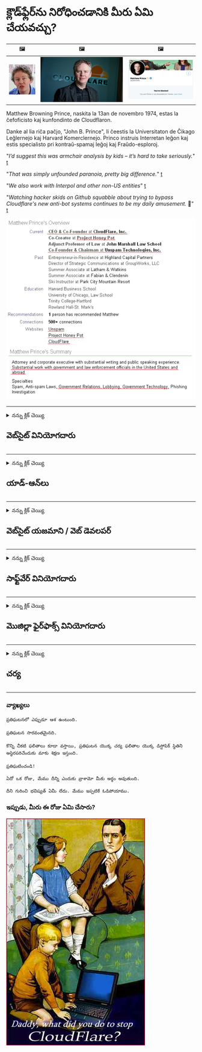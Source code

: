 # క్లౌడ్‌ఫ్లేర్‌ను నిరోధించడానికి మీరు ఏమి చేయవచ్చు?

| 🖼 | 🖼 | 🖼 |
| --- | --- | --- |
| ![](../image/matthew_prince_teen.jpg) | ![](../image/matthew_prince.jpg) | ![](../image/blockedbymatthewprince.jpg) |


Matthew Browning Prince, naskita la 13an de novembro 1974, estas la ĉefoficisto kaj kunfondinto de Cloudflaron.

Danke al lia riĉa paĉjo, "John B. Prince", li ĉeestis la Universitaton de Ĉikago Leĝlernejo kaj Harvard Komerclernejo.
Princo instruis Interretan leĝon kaj estis specialisto pri kontraŭ-spamaj leĝoj kaj Fraŭdo-esploroj.


"*I’d suggest this was armchair analysis by kids – it’s hard to take seriously.*" [t](https://www.theguardian.com/technology/2015/nov/19/cloudflare-accused-by-anonymous-helping-isis)

"*That was simply unfounded paranoia, pretty big difference.*"  [t](https://twitter.com/xxdesmus/status/992757936123359233)

"*We also work with Interpol and other non-US entities*" [t](https://twitter.com/eastdakota/status/1203028504184360960)

"*Watching hacker skids on Github squabble about trying to bypass Cloudflare's new anti-bot systems continues to be my daily amusement.* 🍿" [t](https://twitter.com/eastdakota/status/1273277839102656515)


![](../image/whoismp.jpg)

---


<details>
<summary>నన్ను క్లిక్ చెయ్యి

## వెబ్‌సైట్ వినియోగదారు
</summary>


- మీకు నచ్చిన వెబ్‌సైట్ క్లౌడ్‌ఫ్లేర్ ఉపయోగిస్తుంటే, క్లౌడ్‌ఫ్లేర్‌ను ఉపయోగించవద్దని వారికి చెప్పండి.
  - ఫేస్బుక్, రెడ్డిట్, ట్విట్టర్ లేదా మాస్టోడాన్ వంటి సోషల్ మీడియాలో విన్నింగ్ ఎటువంటి తేడా లేదు. [హ్యాష్‌ట్యాగ్‌ల కంటే చర్యలు బిగ్గరగా ఉంటాయి.](https://twitter.com/phyzonloop/status/1274132092490862594)
  - మీకు మీరే ఉపయోగపడాలంటే వెబ్‌సైట్ యజమానిని సంప్రదించడానికి ప్రయత్నించండి.

[క్లౌడ్‌ఫ్లేర్ అన్నారు](https://github.com/Eloston/ungoogled-chromium/issues/783):
```
మీరు ఇష్యూ చేసే నిర్దిష్ట సేవలు లేదా సైట్ల కోసం నిర్వాహకులను సంప్రదించాలని మరియు మీ అనుభవాన్ని పంచుకోవాలని మేము సిఫార్సు చేస్తున్నాము.
```

[మీరు దీన్ని అడగకపోతే, వెబ్‌సైట్ యజమానికి ఈ సమస్య ఎప్పటికీ తెలియదు.](../PEOPLE.md)

![](../image/liberapay.jpg)

[విజయవంతమైన ఉదాహరణ](https://counterpartytalk.org/t/turn-off-cloudflare-on-counterparty-co-plz/164/5).<br>
నీకు ఒక సమస్య ఉంది? [ఇప్పుడే మీ గొంతు పెంచండి.](https://github.com/maraoz/maraoz.github.io/issues/1) క్రింద ఉదాహరణ.

```
మీరు కార్పొరేట్ సెన్సార్‌షిప్ మరియు సామూహిక నిఘాకి సహాయం చేస్తున్నారు.
https://git.sdf.org/deCloudflare/cloudflare-tor/src/branch/master/README.md
```

```
మీ వెబ్ పేజీ క్లౌడ్‌ఫ్లేర్ యొక్క గోప్యత-దుర్వినియోగ ప్రైవేట్ గోడల తోటలో ఉంది.
https://git.sdf.org/deCloudflare/cloudflare-tor/
```

- వెబ్‌సైట్ గోప్యతా విధానాన్ని చదవడానికి కొంత సమయం కేటాయించండి.
  - వెబ్‌సైట్ క్లౌడ్‌ఫ్లేర్ వెనుక ఉంటే లేదా వెబ్‌సైట్ క్లౌడ్‌ఫ్లేర్‌కు కనెక్ట్ చేసిన సేవలను ఉపయోగిస్తుంటే.

ఇది "క్లౌడ్‌ఫ్లేర్" అంటే ఏమిటో వివరించాలి మరియు మీ డేటాను క్లౌడ్‌ఫ్లేర్‌తో భాగస్వామ్యం చేయడానికి అనుమతి కోరాలి. అలా చేయడంలో విఫలమైతే నమ్మకం ఉల్లంఘించబడుతుంది మరియు సందేహాస్పద వెబ్‌సైట్‌ను తప్పించాలి.

[ఆమోదయోగ్యమైన గోప్యతా విధాన ఉదాహరణ ఇక్కడ ఉంది](https://archive.is/bDlTz) ("Subprocessors" > "Entity Name")

```
నేను మీ గోప్యతా విధానాన్ని చదివాను మరియు క్లౌడ్‌ఫ్లేర్ అనే పదాన్ని నేను కనుగొనలేకపోయాను.
మీరు నా డేటాను క్లౌడ్‌ఫ్లేర్‌కు తినిపించడం కొనసాగిస్తే మీతో డేటాను పంచుకోవడానికి నేను నిరాకరిస్తున్నాను.
https://git.sdf.org/deCloudflare/cloudflare-tor/
```

క్లౌడ్‌ఫ్లేర్ అనే పదం లేని గోప్యతా విధానానికి ఇది ఒక ఉదాహరణ.
[Liberland Jobs](https://archive.is/daKIr) [privacy policy](https://docsend.com/view/feiwyte):

![](../image/cfwontobey.jpg)

క్లౌడ్‌ఫ్లేర్‌కు వారి స్వంత గోప్యతా విధానం ఉంది.
[క్లౌడ్‌ఫ్లేర్ డాక్సింగ్ వ్యక్తులను ప్రేమిస్తుంది.](https://www.reddit.com/r/GamerGhazi/comments/2s64fe/be_wary_reporting_to_cloudflare/)

వెబ్‌సైట్ యొక్క సైన్అప్ ఫారమ్‌కు ఇక్కడ మంచి ఉదాహరణ.
AFAIK, సున్నా వెబ్‌సైట్ దీన్ని చేయండి. మీరు వారిని విశ్వసిస్తారా?

```
“XYZ కోసం సైన్ అప్ చేయండి” క్లిక్ చేయడం ద్వారా, మీరు మా సేవా నిబంధనలు మరియు గోప్యతా ప్రకటనకు అంగీకరిస్తున్నారు.
మీరు మీ డేటాను క్లౌడ్‌ఫ్లేర్‌తో భాగస్వామ్యం చేయడానికి అంగీకరిస్తున్నారు మరియు క్లౌడ్‌ఫ్లేర్ యొక్క గోప్య ప్రకటనకు అంగీకరిస్తున్నారు.
క్లౌడ్‌ఫ్లేర్ మీ సమాచారాన్ని లీక్ చేస్తే లేదా మా సర్వర్‌లకు కనెక్ట్ అవ్వడానికి మిమ్మల్ని అనుమతించకపోతే, అది మా తప్పు కాదు. [*]

[ చేరడం ] [ నెను ఒప్పుకొను ]
```
[*] [PEOPLE.md](../PEOPLE.md)


- వారి సేవను ఉపయోగించకుండా ప్రయత్నించండి. మీరు క్లౌడ్‌ఫ్లేర్ చూస్తున్నారని గుర్తుంచుకోండి.
  - ["I'm in your TLS, sniffin' your passworz"](../image/iminurtls.jpg)

- ఇతర వెబ్‌సైట్ కోసం శోధించండి. ఇంటర్నెట్‌లో ప్రత్యామ్నాయాలు మరియు అవకాశాలు ఉన్నాయి!

- రోజూ టోర్ను ఉపయోగించమని మీ స్నేహితులను ఒప్పించండి.
  - అనామకత్వం ఓపెన్ ఇంటర్నెట్ యొక్క ప్రమాణంగా ఉండాలి!
  - [టోర్ ప్రాజెక్ట్ ఈ ప్రాజెక్ట్ను ఇష్టపడదని గమనించండి.](../HISTORY.md)

</details>

------

<details>
<summary>నన్ను క్లిక్ చెయ్యి

## యాడ్-ఆన్‌లు
</summary>

- మీ బ్రౌజర్ ఫైర్‌ఫాక్స్, టోర్ బ్రౌజర్ లేదా అన్‌గుగ్ల్డ్ క్రోమియం అయితే ఈ యాడ్-ఆన్‌లలో ఒకదాన్ని క్రింద ఉపయోగించండి.
  - మీరు ఇతర కొత్త యాడ్-ఆన్లను జోడించాలనుకుంటే దాని గురించి మొదట అడగండి.


| పేరు | డెవలపర్ | మద్దతు | బ్లాక్ చేయవచ్చు | తెలియజేయవచ్చు | Chrome |
| -------- | -------- | -------- | -------- | -------- | -------- |
| [Bloku Cloudflaron MITM-Atakon](../subfiles/about.bcma.md) | #Addon | [ ? ](README.md) | **అవును**     | **అవును**     |  **అవును** |
| [Ĉu ligoj estas vundeblaj al MITM-atako?](../subfiles/about.ismm.md) | #Addon | [ ? ](README.md) | లేదు     | **అవును**     |  **అవును** |
| [Ĉu ĉi tiuj ligoj blokos Tor-uzanton?](../subfiles/about.isat.md) | #Addon | [ ? ](README.md) | లేదు     | **అవును**     |  **అవును** |
| [Block Cloudflare MITM Attack](https://trac.torproject.org/projects/tor/attachment/ticket/24351/block_cloudflare_mitm_attack-1.0.14.1-an%2Bfx.xpi)<br>[**DELETED BY TOR PROJECT**](../HISTORY.md) | nullius | [ ? ](tool/block_cloudflare_mitm_fx), [Link](README.md) | **అవును**     | **అవును**     |  లేదు |
| [TPRB](http://34ahehcli3epmhbu2wbl6kw6zdfl74iyc4vg3ja4xwhhst332z3knkyd.onion/) | Sw | [ ? ](http://34ahehcli3epmhbu2wbl6kw6zdfl74iyc4vg3ja4xwhhst332z3knkyd.onion/) | **అవును**     | **అవును**     |  లేదు |
| [Detect Cloudflare](https://addons.mozilla.org/en-US/firefox/addon/detect-cloudflare/) | Frank Otto | [ ? ](https://github.com/traktofon/cf-detect) | లేదు     | **అవును**     |  లేదు |
| [True Sight](https://addons.mozilla.org/en-US/firefox/addon/detect-cloudflare-plus/) | claustromaniac | [ ? ](https://github.com/claustromaniac/detect-cloudflare-plus) | లేదు     | **అవును**     |  లేదు |
| [Which Cloudflare datacenter am I visiting?](https://addons.mozilla.org/en-US/firefox/addon/cf-pop/) | 依云 | [ ? ](https://github.com/lilydjwg/cf-pop) | లేదు     | **అవును**     |  లేదు |


- "డిసెంట్రలేస్" "సిడిఎన్జెఎస్ (క్లౌడ్ఫ్లేర్)" కు కనెక్షన్ను ఆపగలదు.
  - ఇది నెట్‌వర్క్‌లను చేరుకోకుండా చాలా అభ్యర్థనలను నిరోధిస్తుంది మరియు సైట్‌లను విచ్ఛిన్నం చేయకుండా ఉండటానికి స్థానిక ఫైల్‌లను అందిస్తుంది.
  - డెవలపర్ బదులిచ్చారు: "[very concerning indeed](https://github.com/Synzvato/decentraleyes/issues/236#issuecomment-352049501)", "[widespread usage severely centralizes the web](https://github.com/Synzvato/decentraleyes/issues/251#issuecomment-366752049)"

- [మీరు మీ సర్టిఫికేట్ అథారిటీ (CA) నుండి క్లౌడ్‌ఫ్లేర్ ప్రమాణపత్రాన్ని తొలగించవచ్చు లేదా అపనమ్మకం చేయవచ్చు.](https://www.ssl.com/how-to/remove-root-certificate-firefox/)

</details>

------

<details>
<summary>నన్ను క్లిక్ చెయ్యి

## వెబ్‌సైట్ యజమాని / వెబ్ డెవలపర్
</summary>


![](../image/word_cloudflarefree.jpg)

- క్లౌడ్‌ఫ్లేర్ ద్రావణం, కాలం ఉపయోగించవద్దు.
  - మీరు దాని కంటే బాగా చేయగలరు, సరియైనదా? [క్లౌడ్‌ఫ్లేర్ సభ్యత్వాలు, ప్రణాళికలు, డొమైన్‌లు లేదా ఖాతాలను ఎలా తొలగించాలో ఇక్కడ ఉంది.](https://support.cloudflare.com/hc/en-us/articles/200167776-Removing-subscriptions-plans-domains-or-accounts)

| 🖼 | 🖼 |
| --- | --- |
| ![](../image/htmlalertcloudflare.jpg) | ![](../image/htmlalertcloudflare2.jpg) |

- ఎక్కువ మంది కస్టమర్లు కావాలా? ఏమి చేయాలో మీకు తెలుసు. సూచన "పైన రేఖ".
  - [హలో, మీరు "మేము మీ గోప్యతను తీవ్రంగా పరిగణిస్తున్నాము" అని వ్రాసాను కాని నాకు "లోపం 403 నిషేధించబడిన అనామక ప్రాక్సీ అనుమతించబడలేదు" అని వచ్చింది.](https://it.slashdot.org/story/19/02/19/0033255/stop-saying-we-take-your-privacy-and-security-seriously) మీరు టోర్ లేదా VPN ని ఎందుకు బ్లాక్ చేస్తున్నారు? [మరియు మీరు తాత్కాలిక ఇమెయిల్‌లను ఎందుకు బ్లాక్ చేస్తున్నారు?](http://nomdjgwjvyvlvmkolbyp3rocn2ld7fnlidlt2jjyotn3qqsvzs2gmuyd.onion/mail/)

![](../image/anonexist.jpg)

- క్లౌడ్‌ఫ్లేర్‌ను ఉపయోగించడం వల్ల అంతరాయం ఏర్పడే అవకాశాలు పెరుగుతాయి. మీ సర్వర్ డౌన్ లేదా క్లౌడ్ఫ్లేర్ డౌన్ అయితే సందర్శకులు మీ వెబ్‌సైట్‌ను యాక్సెస్ చేయలేరు.
  - [క్లౌడ్‌ఫ్లేర్ ఎప్పుడూ దిగజారదని మీరు నిజంగా అనుకున్నారా?](https://www.ibtimes.com/cloudflare-down-not-working-sites-producing-504-gateway-timeout-errors-2618008) [Another](https://twitter.com/Jedduff/status/1097875615997399040) [sample](https://twitter.com/search?f=tweets&vertical=default&q=Cloudflare%20is%20having%20problems). [Need more](../PEOPLE.md)?

![](../image/cloudflareinternalerror.jpg)

- మీ "API సేవ", "సాఫ్ట్‌వేర్ నవీకరణ సర్వర్" లేదా "RSS ఫీడ్" ప్రాక్సీ చేయడానికి క్లౌడ్‌ఫ్లేర్‌ను ఉపయోగించడం మీ కస్టమర్‌కు హాని కలిగిస్తుంది. ఒక కస్టమర్ మిమ్మల్ని పిలిచి, "నేను ఇకపై మీ API ని ఉపయోగించలేను" అని అన్నారు మరియు మీకు ఏమి జరుగుతుందో తెలియదు. క్లౌడ్‌ఫ్లేర్ మీ కస్టమర్‌ను నిశ్శబ్దంగా నిరోధించవచ్చు. ఇది సరేనని మీరు అనుకుంటున్నారా?
  - చాలా RSS రీడర్ క్లయింట్ మరియు RSS రీడర్ ఆన్‌లైన్ సేవ ఉన్నాయి. మీరు సభ్యత్వాన్ని పొందడానికి వ్యక్తులను అనుమతించకపోతే మీరు RSS ఫీడ్‌ను ఎందుకు ప్రచురిస్తున్నారు?

![](../image/rssfeedovercf.jpg)

- మీకు HTTPS సర్టిఫికేట్ అవసరమా? "లెట్స్ ఎన్క్రిప్ట్" ఉపయోగించండి లేదా CA కంపెనీ నుండి కొనండి.

- మీకు DNS సర్వర్ అవసరమా? మీ స్వంత సర్వర్‌ను సెటప్ చేయలేదా? వారి గురించి ఎలా: [Hurricane Electric Free DNS](https://dns.he.net/), [Dyn.com](https://dyn.com/dns/), [1984 Hosting](https://www.1984hosting.com/), [Afraid.Org (మీరు TOR ఉపయోగిస్తే అడ్మిన్ మీ ఖాతాను తొలగించండి)](https://freedns.afraid.org/)

- హోస్టింగ్ సేవ కోసం చూస్తున్నారా? ఉచితం మాత్రమేనా? వారి గురించి ఎలా: [Onion Service](http://vww6ybal4bd7szmgncyruucpgfkqahzddi37ktceo3ah7ngmcopnpyyd.onion/en/security/network-security/tor/onionservices-best-practices), [Free Web Hosting Area](https://freewha.com/), [Autistici/Inventati Web Site Hosting](https://www.autinv5q6en4gpf4.onion/services/website), [Github Pages](https://pages.github.com/), [Surge](https://surge.sh/)
  - [క్లౌడ్‌ఫ్లేర్‌కు ప్రత్యామ్నాయాలు](../subfiles/cloudflare-alternatives.md)

- మీరు "cloudflare-ipfs.com" ఉపయోగిస్తున్నారా? [క్లౌడ్‌ఫ్లేర్ ఐపిఎఫ్ఎస్ చెడ్డదని మీకు తెలుసా?](../PEOPLE.md)

- మీ సర్వర్‌లో OWASP మరియు Fail2Ban వంటి వెబ్ అప్లికేషన్ ఫైర్‌వాల్‌ను ఇన్‌స్టాల్ చేయండి మరియు దాన్ని సరిగ్గా కాన్ఫిగర్ చేయండి.
  - టోర్ను నిరోధించడం ఒక పరిష్కారం కాదు. చిన్న చెడ్డ వినియోగదారుల కోసం ప్రతి ఒక్కరినీ శిక్షించవద్దు.

- మీ వెబ్‌సైట్‌ను యాక్సెస్ చేయకుండా "క్లౌడ్‌ఫ్లేర్ వార్ప్" వినియోగదారులను దారి మళ్లించండి లేదా నిరోధించండి. మీకు వీలైతే ఒక కారణం చెప్పండి.

> IP జాబితా: "[క్లౌడ్‌ఫ్లేర్ ప్రస్తుత IP పరిధులు](cloudflare_inc/)"

> A: వాటిని నిరోధించండి

```
server {
...
deny 173.245.48.0/20;
deny 103.21.244.0/22;
deny 103.22.200.0/22;
deny 103.31.4.0/22;
deny 141.101.64.0/18;
deny 108.162.192.0/18;
deny 190.93.240.0/20;
deny 188.114.96.0/20;
deny 197.234.240.0/22;
deny 198.41.128.0/17;
deny 162.158.0.0/15;
deny 104.16.0.0/12;
deny 172.64.0.0/13;
deny 131.0.72.0/22;
deny 2400:cb00::/32;
deny 2606:4700::/32;
deny 2803:f800::/32;
deny 2405:b500::/32;
deny 2405:8100::/32;
deny 2a06:98c0::/29;
deny 2c0f:f248::/32;
...
}
```

> B: హెచ్చరిక పేజీకి మళ్ళించండి

```
http {
...
geo $iscf {
default 0;
173.245.48.0/20 1;
103.21.244.0/22 1;
103.22.200.0/22 1;
103.31.4.0/22 1;
141.101.64.0/18 1;
108.162.192.0/18 1;
190.93.240.0/20 1;
188.114.96.0/20 1;
197.234.240.0/22 1;
198.41.128.0/17 1;
162.158.0.0/15 1;
104.16.0.0/12 1;
172.64.0.0/13 1;
131.0.72.0/22 1;
2400:cb00::/32 1;
2606:4700::/32 1;
2803:f800::/32 1;
2405:b500::/32 1;
2405:8100::/32 1;
2a06:98c0::/29 1;
2c0f:f248::/32 1;
}
...
}

server {
...
if ($iscf) {rewrite ^ https://example.com/cfwsorry.php;}
...
}

<?php
header('HTTP/1.1 406 Not Acceptable');
echo <<<CLOUDFLARED
Thank you for visiting ourwebsite.com!<br />
We are sorry, but we can't serve you because your connection is being intercepted by Cloudflare.<br />
Please read https://git.sdf.org/deCloudflare/cloudflare-tor for more information.<br />
CLOUDFLARED;
die();
```

- మీరు స్వేచ్ఛను విశ్వసిస్తే మరియు అనామక వినియోగదారులను స్వాగతిస్తే టోర్ ఉల్లిపాయ సేవ లేదా I2P ఇన్సైట్ చేయండి.

- ఇతర క్లియర్‌నెట్ / టోర్ డ్యూయల్ వెబ్‌సైట్ ఆపరేటర్ల నుండి సలహా అడగండి మరియు అనామక స్నేహితులను చేసుకోండి!

</details>

------

<details>
<summary>నన్ను క్లిక్ చెయ్యి

## సాఫ్ట్‌వేర్ వినియోగదారు
</summary>


- అసమ్మతి CloudFlare ని ఉపయోగిస్తోంది. ప్రత్యామ్నాయాలు? మేము సిఫార్సు చేస్తున్నాము [**Briar** (Android)](https://f-droid.org/en/packages/org.briarproject.briar.android/), [Ricochet (PC)](https://ricochet.im/), [Tox + Tor (Android/PC)](https://tox.chat/download.html)
  - బ్రియార్‌లో టోర్ డెమోన్ ఉంటుంది కాబట్టి మీరు ఆర్బోట్‌ను ఇన్‌స్టాల్ చేయవలసిన అవసరం లేదు.
  - Qwtch డెవలపర్లు, ఓపెన్ ప్రైవసీ, నోటీసు లేకుండా వారి జిట్ సేవ నుండి స్టాప్_క్లౌడ్‌ఫ్లేర్ ప్రాజెక్ట్‌ను తొలగించారు.

- మీరు డెబియన్ గ్నూ / లైనక్స్ లేదా ఏదైనా ఉత్పన్నం ఉపయోగిస్తే, సభ్యత్వాన్ని పొందండి: [bug #831835](https://bugs.debian.org/cgi-bin/bugreport.cgi?bug=831835). మీకు వీలైతే, పాచ్‌ను ధృవీకరించడంలో సహాయపడండి మరియు దానిని అంగీకరించాలా వద్దా అనే దానిపై సరైన నిర్ణయానికి రావడానికి నిర్వహణకు సహాయపడండి.

- ఈ బ్రౌజర్‌లను ఎల్లప్పుడూ సిఫార్సు చేయండి.

| పేరు | డెవలపర్ | మద్దతు | వ్యాఖ్య |
| -------- | -------- | -------- | -------- |
| [Ungoogled-Chromium](https://ungoogled-software.github.io/ungoogled-chromium-binaries/) | Eloston | [ ? ](https://github.com/Eloston/ungoogled-chromium) | PC (Win, Mac, Linux)  _!Tor_ |
| [Bromite](https://www.bromite.org/fdroid) | Bromite | [ ? ](https://github.com/bromite/bromite/issues) | Android  _!Tor_ |
| [Tor Browser](https://www.torproject.org/download/) | Tor Project | [ ? ](https://support.torproject.org/) | PC (Win, Mac, Linux)  _Tor_|
| [Tor Browser Android](https://www.torproject.org/download/) | Tor Project | [ ? ](https://support.torproject.org/) | Android  _Tor_|
| [Onion Browser](https://itunes.apple.com/us/app/onion-browser/id519296448?mt=8) | Mike Tigas | [ ? ](https://github.com/OnionBrowser/OnionBrowser/issues) | Apple iOS  _Tor_|
| [GNU/Icecat](https://www.gnu.org/software/gnuzilla/) | GNU | [ ? ](https://www.gnu.org/software/gnuzilla/) | PC (Linux) |
| [IceCatMobile](https://f-droid.org/en/packages/org.gnu.icecat/) | GNU | [ ? ](https://lists.gnu.org/mailman/listinfo/bug-gnuzilla) | Android |
| [Iridium Browser](https://iridiumbrowser.de/about/) | Iridium | [ ? ](https://github.com/iridium-browser/iridium-browser/) | PC (Win, Mac, Linux, OpenBSD) |


ఇతర సాఫ్ట్‌వేర్ గోప్యత అసంపూర్ణమైనది. టోర్ బ్రౌజర్ "పరిపూర్ణమైనది" అని దీని అర్థం కాదు.
ఇంటర్నెట్ మరియు సాంకేతిక పరిజ్ఞానంలో 100% సురక్షితం లేదా 100% ప్రైవేట్ లేదు.

- టోర్ ఉపయోగించకూడదనుకుంటున్నారా? మీరు టోర్ డెమోన్‌తో ఏదైనా బ్రౌజర్‌ని ఉపయోగించవచ్చు.
  - [టోర్ ప్రాజెక్ట్ దీన్ని ఇష్టపడదని గమనించండి.](https://support.torproject.org/tbb/tbb-9/) మీరు అలా చేయగలిగితే టోర్ బ్రౌజర్‌ని ఉపయోగించండి.
- [టోర్తో క్రోమియం ఎలా ఉపయోగించాలి](../subfiles/chromium_tor.md)


ఇతర సాఫ్ట్‌వేర్ గోప్యత గురించి మాట్లాడుదాం.

- [మీరు నిజంగా ఫైర్‌ఫాక్స్ ఉపయోగించాల్సిన అవసరం ఉంటే, "ఫైర్‌ఫాక్స్ ESR" ఎంచుకోండి.](https://www.mozilla.org/en-US/firefox/organizations/)
  - [ఫైర్‌ఫాక్స్ - స్పైవేర్ వాచ్‌డాగ్](https://spyware.neocities.org/articles/firefox.html)
  - [ఫైర్‌ఫాక్స్ స్వేచ్ఛా ప్రసంగాన్ని తిరస్కరిస్తుంది, స్వేచ్ఛా ప్రసంగాన్ని నిషేధిస్తుంది](https://web.archive.org/web/20200423010026/https://reclaimthenet.org/firefox-rejects-free-speech-bans-free-speech-commenting-plugin-dissenter-from-its-extensions-gallery/)
  - ["100+ డౌన్‌వోట్లు. సాఫ్ట్‌వేర్ కంపెనీని అంటిపెట్టుకుని అడుగుతున్నట్లు అనిపిస్తుంది ... ఈ రోజుల్లో సాఫ్ట్‌వేర్ చాలా ఎక్కువ."](https://old.reddit.com/r/firefox/comments/gutdiw/weve_got_work_to_do_the_mozilla_blog/fslbbb6/)
  - [ఓహ్, ఫైర్‌ఫాక్స్ నా URL బార్‌లో స్పాన్సర్ చేసిన లింక్‌లను ఎందుకు చూపుతోంది?](https://www.reddit.com/r/firefox/comments/jybx2w/uh_why_is_firefox_showing_me_sponsored_links_in/)
  - [మొజిల్లా - డెవిల్ అవతారం](https://digdeeper.neocities.org/ghost/mozilla.html)

- [గుర్తుంచుకోండి, మొజిల్లా క్లౌడ్‌ఫ్లేర్ సేవను ఉపయోగిస్తోంది.](https://www.robtex.com/dns-lookup/www.mozilla.org) [వారు తమ ఉత్పత్తిపై క్లౌడ్‌ఫ్లేర్ యొక్క DNS సేవను కూడా ఉపయోగిస్తున్నారు.](https://www.theregister.co.uk/2018/03/21/mozilla_testing_dns_encryption/)

- [మొజిల్లా ఈ టికెట్‌ను అధికారికంగా తిరస్కరించింది.](https://bugzilla.mozilla.org/show_bug.cgi?id=1426618)

- [ఫైర్‌ఫాక్స్ ఫోకస్ ఒక జోక్.](https://github.com/mozilla-mobile/focus-android/issues/1743) [టెలిమెట్రీని ఆపివేస్తామని వారు వాగ్దానం చేసారు కాని వారు దానిని మార్చారు.](https://github.com/mozilla-mobile/focus-android/issues/4210)

- [పాలెమూన్ / బాసిలిస్క్ డెవలపర్ క్లౌడ్‌ఫ్లేర్‌ను ప్రేమిస్తారు.](https://github.com/mozilla-mobile/focus-android/issues/1743#issuecomment-345993097)
  - [లేత మూన్ యొక్క ఆర్కైవ్ సర్వర్ 18 నెలలు మాల్వేర్ను హ్యాక్ చేసి వ్యాప్తి చేసింది](https://www.reddit.com/r/privacytoolsIO/comments/cc808y/pale_moons_archive_server_hacked_and_spread/)
  - అతను టోర్ వినియోగదారులను కూడా ద్వేషిస్తాడు - "[ఇది టోర్ పట్ల శత్రుత్వం కలిగి ఉండనివ్వండి. చాలా సైట్లు టోర్ పట్ల చాలా ఎక్కువ దుర్వినియోగ కారకాన్ని పరిగణనలోకి తీసుకుంటాయని నేను అనుకుంటున్నాను.](https://github.com/yacy/yacy_search_server/issues/314#issuecomment-565932097)"

- [వాటర్‌ఫాక్స్‌లో తీవ్రమైన "ఫోన్‌ల హోమ్" సమస్య ఉంది](https://spyware.neocities.org/articles/waterfox.html)

- [గూగుల్ క్రోమ్ ఒక స్పైవేర్.](https://www.gnu.org/proprietary/malware-google.en.html)
  - [Google మీ కార్యాచరణను ప్రొఫైల్ చేస్తుంది.](https://spyware.neocities.org/articles/chrome.html)

- [SRWare ఐరన్ చాలా ఫోన్‌లను హోమ్ కనెక్షన్ చేస్తుంది.](https://spyware.neocities.org/articles/iron.html) ఇది గూగుల్ డొమైన్‌లకు కూడా కనెక్ట్ అవుతుంది.

- [బ్రేవ్ బ్రౌజర్ వైట్‌లిస్ట్ ఫేస్‌బుక్ / ట్విట్టర్ ట్రాకర్స్.](https://www.bleepingcomputer.com/news/security/facebook-twitter-trackers-whitelisted-by-brave-browser/)
  - [ఇక్కడ మరిన్ని సమస్యలు ఉన్నాయి.](https://spyware.neocities.org/articles/brave.html)
  - [బినాన్స్ అనుబంధ ID](https://twitter.com/cryptonator1337/status/1269594587716374528)

- [మైక్రోసాఫ్ట్ ఎడ్జ్ ఫేస్బుక్ వినియోగదారుల వెనుక ఫ్లాష్ కోడ్ను అమలు చేయడానికి అనుమతిస్తుంది.](https://www.zdnet.com/article/microsoft-edge-lets-facebook-run-flash-code-behind-users-backs/)

- [వివాల్డి మీ గోప్యతను గౌరవించదు.](https://spyware.neocities.org/articles/vivaldi.html)

- [ఒపెరా స్పైవేర్ స్థాయి: చాలా ఎక్కువ](https://spyware.neocities.org/articles/opera.html)

- Apple iOS: [మీరు iOS ని అస్సలు ఉపయోగించకూడదు, ఎందుకంటే ఇది మాల్వేర్.](https://www.gnu.org/proprietary/malware-apple.html)

అందువల్ల మేము పైన పట్టికను మాత్రమే సిఫార్సు చేస్తున్నాము. ఇంకేమి లేదు.

</details>

------

<details>
<summary>నన్ను క్లిక్ చెయ్యి

## మొజిల్లా ఫైర్‌ఫాక్స్ వినియోగదారు
</summary>


- "ఫైర్‌ఫాక్స్ నైట్లీ" నిలిపివేత పద్ధతి లేకుండా మొజిల్లా సర్వర్‌లకు డీబగ్-స్థాయి సమాచారాన్ని పంపుతుంది.
  - [మొజిల్లా సర్వర్లు క్లౌడ్‌ఫ్లేర్‌ను చూస్తున్నాయి](https://www.digwebinterface.com/?hostnames=www.mozilla.org%0D%0Amozilla.cloudflare-dns.com&type=&ns=resolver&useresolver=8.8.4.4&nameservers=)

- మొజిల్లా సర్వర్‌లకు కనెక్ట్ అవ్వడానికి ఫైర్‌ఫాక్స్ నిషేధించడం సాధ్యమే.
  - [మొజిల్లా యొక్క విధాన-టెంప్లేట్లు గైడ్](https://github.com/mozilla/policy-templates/blob/master/README.md)
  - ఈ ట్రిక్ తరువాతి సంస్కరణలో పనిచేయడం మానేయవచ్చని గుర్తుంచుకోండి ఎందుకంటే మొజిల్లా తమను వైట్ లిస్ట్ చేయడానికి ఇష్టపడుతుంది.
  - వాటిని పూర్తిగా నిరోధించడానికి ఫైర్‌వాల్ మరియు DNS ఫిల్టర్‌ను ఉపయోగించండి.

"`/distribution/policies.json`"

>     "WebsiteFilter": {
> 		"Block": [
> 		"*://*.mozilla.com/*",
> 		"*://*.mozilla.net/*",
> 		"*://*.mozilla.org/*",
> 		"*://webcompat.com/*",
> 		"*://*.firefox.com/*",
> 		"*://*.thunderbird.net/*",
> 		"*://*.cloudflare.com/*"
> 		]
>     },


- ~~క్లౌడ్‌ఫ్లేర్‌ను ఉపయోగించవద్దని చెప్పి మొజిల్లా ట్రాకర్‌పై బగ్‌ను నివేదించండి.~~ బగ్‌జిల్లాపై బగ్ రిపోర్ట్ వచ్చింది. చాలా మంది ప్రజలు తమ ఆందోళనను పోస్ట్ చేశారు, అయితే బగ్ 2018 లో అడ్మిన్ చేత దాచబడింది.

- మీరు ఫైర్‌ఫాక్స్‌లో DoH ని నిలిపివేయవచ్చు.
  - [ఫైర్‌ఫాక్స్ యొక్క డిఫాల్ట్ DNS ప్రొవైడర్‌ను మార్చండి](../subfiles/change-firefox-dns.md)

![](../image/firefoxdns.jpg)

- [మీరు ISP కాని DNS ను ఉపయోగించాలనుకుంటే, OpenNIC టైర్ 2 DNS సేవ లేదా క్లౌడ్ఫ్లేర్ కాని DNS సేవలను ఉపయోగించడాన్ని పరిగణించండి.](https://wiki.opennic.org/start)
![](../image/opennic.jpg)
  - DNS తో క్లౌడ్‌ఫ్లేర్‌ను బ్లాక్ చేయండి. [Crimeflare DNS](https://dns.crimeflare.eu.org/)

- మీరు టోర్ను DNS పరిష్కారంగా ఉపయోగించవచ్చు. [మీరు టోర్ నిపుణుడు కాకపోతే, ఇక్కడ ప్రశ్న అడగండి.](https://tor.stackexchange.com/)

> **ఎలా?**
> 1. టోర్ను డౌన్‌లోడ్ చేసి, మీ కంప్యూటర్‌లో ఇన్‌స్టాల్ చేయండి.
> 2. ఈ పంక్తిని "torrc" ఫైల్‌కు జోడించండి.
> DNSPort 127.0.0.1:53
> 3. టోర్ను పున art ప్రారంభించండి.
> 4. మీ కంప్యూటర్ యొక్క DNS సర్వర్‌ను "127.0.0.1" కు సెట్ చేయండి.

</details>

------

<details>
<summary>నన్ను క్లిక్ చెయ్యి

## చర్య
</summary>


- క్లౌడ్‌ఫ్లేర్ ప్రమాదాల గురించి మీ చుట్టూ ఉన్న ఇతరులకు చెప్పండి.

- [ఈ రిపోజిటరీని మెరుగుపరచడంలో సహాయపడండి.](https://git.sdf.org/deCloudflare/cloudflare-tor).
  - జాబితాలు రెండూ, దానికి వ్యతిరేకంగా వాదనలు మరియు వివరాలు.

- [క్లౌడ్‌ఫ్లేర్ (మరియు ఇలాంటి కంపెనీలు) తో విషయాలు తప్పుగా ఉన్న చోట డాక్యుమెంట్ చేయండి మరియు చాలా పబ్లిక్‌గా చేయండి, మీరు అలా చేసినప్పుడు ఈ రిపోజిటరీ గురించి ప్రస్తావించండి.](https://git.sdf.org/deCloudflare/cloudflare-tor) :)

- అప్రమేయంగా టోర్ ఉపయోగించి ఎక్కువ మందిని పొందండి, తద్వారా వారు ప్రపంచంలోని వివిధ ప్రాంతాల కోణం నుండి వెబ్‌ను అనుభవించవచ్చు.

- క్లౌడ్‌ఫ్లేర్ నుండి ప్రపంచాన్ని విముక్తి చేయడానికి అంకితమైన సోషల్ మీడియా మరియు మీట్‌స్పేస్‌లో సమూహాలను ప్రారంభించండి.

- సముచితమైన చోట, ఈ రిపోజిటరీలో ఈ సమూహాలకు లింక్ చేయండి - ఇది సమూహాలుగా కలిసి పనిచేయడానికి సమన్వయం కోసం ఒక ప్రదేశం.

- [క్లౌడ్‌ఫ్లేర్‌కు అర్ధవంతమైన కార్పొరేట్ ప్రత్యామ్నాయాన్ని అందించగల సహకారాన్ని ప్రారంభించండి.](../subfiles/cloudflare-alternatives.md)

- క్లౌడ్‌ఫ్లేర్‌కు వ్యతిరేకంగా కనీసం బహుళ లేయర్డ్ రక్షణను అందించడంలో సహాయపడే ఏదైనా ప్రత్యామ్నాయాల గురించి మాకు తెలియజేయండి.

- మీరు క్లౌడ్‌ఫ్లేర్ కస్టమర్ అయితే, మీ గోప్యతా సెట్టింగ్‌లను సెట్ చేయండి మరియు వారు వాటిని ఉల్లంఘించే వరకు వేచి ఉండండి.
  - [అప్పుడు వాటిని యాంటీ-స్పామ్ / గోప్యతా ఉల్లంఘన ఛార్జీల క్రిందకు తీసుకురండి.](https://twitter.com/thexpaw/status/1108424723233419264)

- మీరు యునైటెడ్ స్టేట్స్ ఆఫ్ అమెరికాలో ఉంటే మరియు సందేహాస్పద వెబ్‌సైట్ బ్యాంక్ లేదా అకౌంటెంట్ అయితే, గ్రామ్-లీచ్-బ్లీలీ యాక్ట్, లేదా డైసబిలిటీస్ ఉన్న అమెరికన్ల క్రింద చట్టపరమైన ఒత్తిడిని తీసుకురావడానికి ప్రయత్నించండి మరియు మీరు ఎంత దూరం వచ్చారో మాకు తిరిగి నివేదించండి .

- వెబ్‌సైట్ ప్రభుత్వ సైట్ అయితే, యుఎస్ రాజ్యాంగంలోని 1 వ సవరణ కింద చట్టపరమైన ఒత్తిడిని తీసుకురావడానికి ప్రయత్నించండి.

- మీరు EU పౌరులైతే, మీ వ్యక్తిగత సమాచారాన్ని జనరల్ డేటా ప్రొటెక్షన్ రెగ్యులేషన్ కింద పంపడానికి వెబ్‌సైట్‌ను సంప్రదించండి. వారు మీకు మీ సమాచారం ఇవ్వడానికి నిరాకరిస్తే, అది చట్ట ఉల్లంఘన.

- తమ వెబ్‌సైట్‌లో సేవలను అందిస్తున్నట్లు చెప్పుకునే సంస్థల కోసం వాటిని వినియోగదారుల రక్షణ సంస్థలకు మరియు BBB కి "తప్పుడు ప్రకటనలు" గా నివేదించడానికి ప్రయత్నించండి. క్లౌడ్‌ఫ్లేర్ వెబ్‌సైట్‌లను క్లౌడ్‌ఫ్లేర్ సర్వర్‌లు అందిస్తున్నాయి.

- [క్లౌడ్‌ఫ్లేర్ పెద్దదిగా రావడం ప్రారంభించిందని, అవిశ్వాస చట్టం వారిపైకి తీసుకురావచ్చని ఐటియు యుఎస్ సందర్భంలో సూచిస్తుంది.](https://www.itu.int/en/ITU-T/Workshops-and-Seminars/20181218/Documents/Geoff_Huston_Presentation.pdf)

- GNU GPL వెర్షన్ 4 అటువంటి సేవ వెనుక సోర్స్ కోడ్‌ను నిల్వ చేయడానికి వ్యతిరేకంగా ఒక నిబంధనను కలిగి ఉండవచ్చని భావించవచ్చు, అన్ని GPLv4 మరియు తరువాత ప్రోగ్రామ్‌ల అవసరం, టోర్ వినియోగదారులపై వివక్ష చూపని మాధ్యమం ద్వారా కనీసం సోర్స్ కోడ్‌ను యాక్సెస్ చేయవచ్చు.

</details>

------

### వ్యాఖ్యలు

```
ప్రతిఘటనలో ఎప్పుడూ ఆశ ఉంటుంది.

ప్రతిఘటన సారవంతమైనది.

కొన్ని చీకటి ఫలితాలు కూడా వస్తాయి, ప్రతిఘటన యొక్క చర్య ఫలితాల యొక్క డిస్టోపిక్ స్థితిని అస్థిరపరిచేందుకు మాకు శిక్షణ ఇస్తుంది.

ప్రతిఘటించండి!
```

```
ఏదో ఒక రోజు, మేము దీన్ని ఎందుకు వ్రాశామో మీకు అర్థం అవుతుంది.
```

```
దీని గురించి భవిష్యత్ ఏమీ లేదు. మేము ఇప్పటికే ఓడిపోయాము.
```

### ఇప్పుడు, మీరు ఈ రోజు ఏమి చేసారు?


![](../image/stopcf.jpg)
